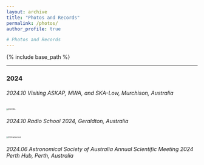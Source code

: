 ```yaml
---
layout: archive
title: "Photos and Records"
permalink: /photos/
author_profile: true

# Photos and Records
---
```






{% include base_path %}

----

### 2024

###### 2024.10 Visiting ASKAP, MWA, and SKA-Low, Murchison, Australia

<img src="https://xianghancui.github.io/images/photos/2024SKA.png" alt="2024SKA" style="zoom: 30%;" />

###### 2024.10 Radio School 2024, Geraldton, Australia

<img src="https://xianghancui.github.io/images/photos/2024radioschool.jpg" alt="2024radioschool" style="zoom: 30%;" />

###### 2024.06 Astronomical Society of Australia Annual Scientific Meeting 2024 Perth Hub, Perth, Australia
